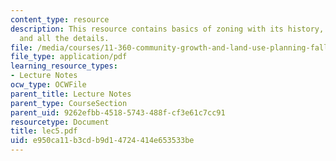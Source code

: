 ```yaml
---
content_type: resource
description: This resource contains basics of zoning with its history, definition,
  and all the details.
file: /media/courses/11-360-community-growth-and-land-use-planning-fall-2005/e950ca11b3cdb9d14724414e653533be_lec5.pdf
file_type: application/pdf
learning_resource_types:
- Lecture Notes
ocw_type: OCWFile
parent_title: Lecture Notes
parent_type: CourseSection
parent_uid: 9262efbb-4518-5743-488f-cf3e61c7cc91
resourcetype: Document
title: lec5.pdf
uid: e950ca11-b3cd-b9d1-4724-414e653533be
---
```


